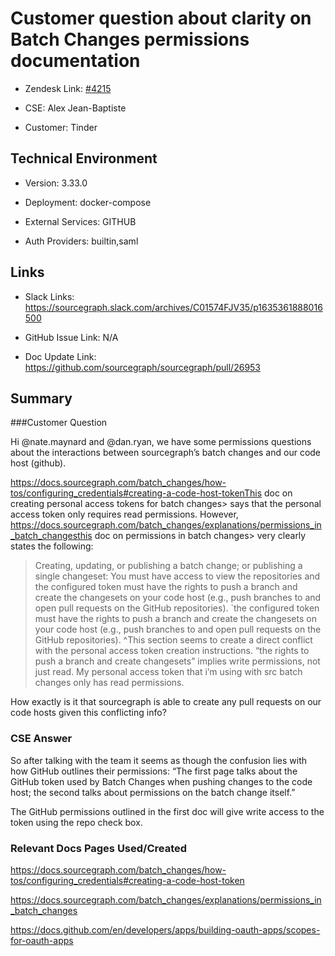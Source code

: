 

# Customer question about clarity on Batch Changes permissions documentation <!-- Ticket Title  Hint: include keywords to make it searchable -->



- Zendesk Link: [#4215](https://sourcegraph.zendesk.com/agent/tickets/4215)

- CSE: Alex Jean-Baptiste

- Customer: Tinder <!-- Redact if this contains personally identifying information -->


<!-- Data populated from integration, speak to Ben Gordon or Michael Bali if not working -->

<!-- During Internal team trial, fill missing data manually (we are waiting for all data to sync) -->



## Technical Environment

- Version: 3.33.0​

- Deployment: docker-compose

- External Services: GITHUB

- Auth Providers: builtin,saml





## Links
<!-- Data for CSE manual entry -->
- Slack Links: https://sourcegraph.slack.com/archives/C01574FJV35/p1635361888016500

- GitHub Issue Link: N/A

- Doc Update Link: https://github.com/sourcegraph/sourcegraph/pull/26953



## Summary

###Customer Question



Hi @nate.maynard and @dan.ryan, we have some permissions questions about the interactions between sourcegraph’s batch changes and our code host (github).

https://docs.sourcegraph.com/batch_changes/how-tos/configuring_credentials#creating-a-code-host-tokenThis doc on creating personal access tokens for batch changes> says that the personal access token only requires read permissions. However, https://docs.sourcegraph.com/batch_changes/explanations/permissions_in_batch_changesthis doc on permissions in batch changes> very clearly states the following:
> Creating, updating, or publishing a batch change; or publishing a single changeset: You must have access to view the repositories and the configured token must have the rights to push a branch and create the changesets on your code host (e.g., push branches to and open pull requests on the GitHub repositories).
`the configured token must have the rights to push a branch and create the changesets on your code host (e.g., push branches to and open pull requests on the GitHub repositories).
^This section seems to create a direct conflict with the personal access token creation instructions. “the rights to push a branch and create changesets” implies write permissions, not just read. My personal access token that i’m using with src batch changes only has read permissions.

How exactly is it that sourcegraph is able to create any pull requests on our code hosts given this conflicting info?


### CSE Answer



So after talking with the team it seems as though the confusion lies with how GitHub outlines their permissions: “The first page talks about the GitHub token used by Batch Changes when pushing changes to the code host; the second talks about permissions on the batch change itself.”



The GitHub permissions outlined in the first doc will give write access to the token using the repo check box.



### Relevant Docs Pages Used/Created

https://docs.sourcegraph.com/batch_changes/how-tos/configuring_credentials#creating-a-code-host-token

https://docs.sourcegraph.com/batch_changes/explanations/permissions_in_batch_changes

https://docs.github.com/en/developers/apps/building-oauth-apps/scopes-for-oauth-apps


<!-- Once complete, upload a copy to https://github.com/sourcegraph/support-tools-internal/tree/main/resolved-tickets as a .md file -->
<!-- Name the file 4215.md -->
